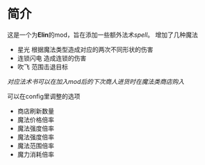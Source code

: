 # 简介
这是一个为**Elin**的mod，旨在添加一些额外法术*spell*。
增加了几种魔法
- 星光
    根据魔法类型造成对应的两次不同形状的伤害
- 连锁闪电
    造成连锁的伤害
- 吹飞
    范围击退目标
  
*对应法术书可以在加入mod后的下次商人进货时在魔法类商店购入*

可以在config里调整的选项
- 商店刷新数量
- 魔法价格倍率
- 魔法强度倍率
- 魔法强度倍率
- 魔法范围倍率
- 魔力消耗倍率
